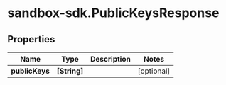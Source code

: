 # sandbox-sdk.PublicKeysResponse

## Properties
Name | Type | Description | Notes
------------ | ------------- | ------------- | -------------
**publicKeys** | **[String]** |  | [optional] 
